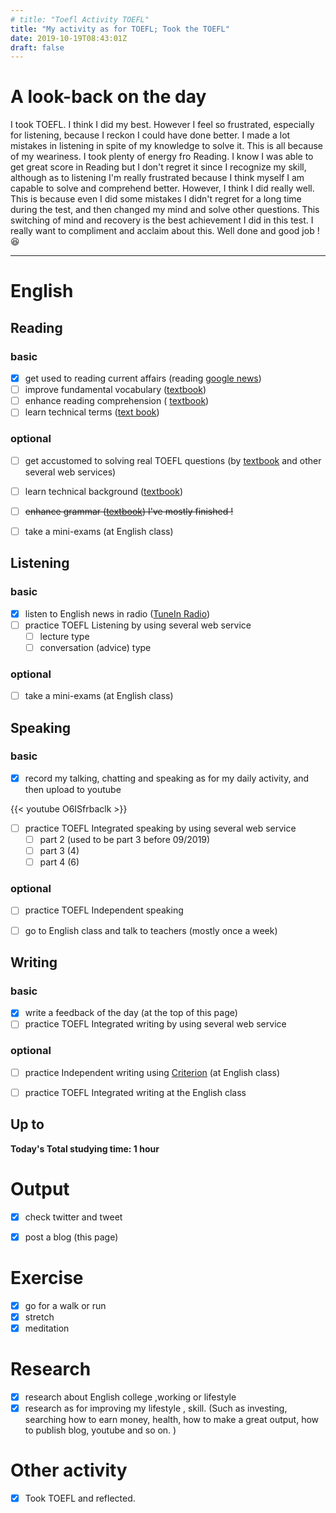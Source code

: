 ```yaml
---
# title: "Toefl Activity TOEFL"
title: "My activity as for TOEFL; Took the TOEFL"
date: 2019-10-19T08:43:01Z
draft: false
---
```


# A look-back on the day



I took TOEFL. I think I did my best. However I feel so frustrated, especially for listening, because I reckon I could have done better. I made a lot mistakes in listening in spite of my knowledge to solve it. This is all because of my weariness. I took plenty of energy fro Reading. I know I was able to get great score in Reading but I don't regret it since I recognize my skill, although as to listening I'm really frustrated because I think myself I am capable to solve and comprehend better. However, I think I did really well. This is because even I did some mistakes I didn't regret for a long time during the test, and then changed my mind and solve other questions. This switching of mind and recovery is the best achievement I did in this test. I really want to compliment and acclaim about this. Well done and good job ! 😆











------



# English

## Reading

### basic

- [x] get used to reading current affairs (reading [google news](https://news.google.com/))
- [ ] improve fundamental vocabulary ([textbook](https://www.amazon.co.jp/dp/4010941855/))
- [ ] enhance reading  comprehension ( [textbook](https://www.amazon.co.jp/dp/4010323310/))
- [ ] learn technical terms ([text book](https://www.amazon.co.jp/dp/4866390611/))

### optional

- [ ] get accustomed to solving real TOEFL questions  (by [textbook](https://www.amazon.co.jp/dp/4862902014/) and other several web services)
- [ ] learn technical background ([textbook](https://www.amazon.co.jp/dp/4789015874/))
- [ ] ~~enhance grammar ([textbook](https://www.amazon.co.jp/dp/4896808371/)) I've mostly finished !~~
- [ ] take a mini-exams (at English class)





## Listening

### basic

- [x] listen to English news in radio ([TuneIn Radio](https://tunein.com))
- [ ] practice TOEFL Listening by using several web service
  - [ ] lecture type
  - [ ] conversation (advice) type

### optional

- [ ] take a mini-exams (at English class)





## Speaking

### basic

- [x] record my talking, chatting and speaking as for my daily activity, and then upload to youtube

{{< youtube O6ISfrbaclk >}}

- [ ] practice TOEFL Integrated speaking  by using several web service
  - [ ] part 2 (used to be part 3 before 09/2019)
  - [ ] part 3 (4)
  - [ ] part 4 (6)

### optional

- [ ] practice TOEFL Independent speaking
- [ ] go to English class and talk to teachers (mostly once a week)





## Writing

### basic

- [x] write a feedback of the day (at the top of this page)
- [ ] practice TOEFL Integrated writing by using several web service

### optional

- [ ] practice Independent writing using [Criterion](https://criterion.ets.org/criterion/default.aspx) (at English class)
- [ ] practice TOEFL Integrated writing at the English class



## Up to

**Today's Total studying time:   1   hour**







# Output

- [x] check twitter and tweet
- [x] post a blog (this page)



# Exercise

- [x] go for a walk or run
- [x] stretch
- [x] meditation

# Research

- [x] research about English college ,working or lifestyle
- [x] research as for improving my lifestyle , skill. (Such as investing, searching how to earn money, health, how to make a great output, how to publish blog, youtube and so on. )

# Other activity

- [x] Took TOEFL and reflected. 

